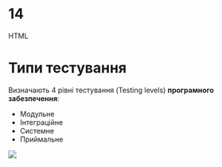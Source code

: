 # 14
HTML
<!DOCTYPE html>
<html>
<head>
	<title>Типи тестування</title>
</head>
<body>
	<h1>Типи тестування</h1>
	<p>Визначають 4 рівні тестування (Testing levels) <b>програмного забезпечення</b>: <p>
	<ul>
		<li>Модульне</li>
		<li>Інтеграційне</li>
		<li>Системне</li>
		<li>Приймальне</li>
	</ul>
	<img src="https://lh3.googleusercontent.com/C43f9bL8MVM8gPA4R4XmUc3_vlWPwIbnvWjjzOBH0aMzyn4D8nLy0Vvz_F88j4tdpY7h7I9n3vVxzTjcHt94WJB6IVbIBqUYnD7WlMdtnDlgF9AVueqFS3iQG4j4mHtLeqYeo0q61bEI925D8x-3OVsC8SCxF7HR-dhqWL3XWAR0QWZQQRu2davpdlrnTIfHgpyJJq2U4KZeqqYHLkAcXAYne9CzKTtrC9E2YoVSnGcCnNOXAoOzbpxj0nql-k_N3T6McBagGbRi1h5t1-GE7qQhTgD64lEeZnr9uGhLiDaJBKnUAg6ji2TtMgE7h27yvYXlZbBre1RedgNUB8-8z5InavPWr3X9dmP1BmNhfkn-EwjZv5jDcn3GefsWY3OnredOm3hUpGITB1lJN4YHsXHsnKeBKCvz41yzSzO4fiskx9Qi4Ss0PK2ACB9woz-RTMgUBcJlxE4iS1QdtdhH3f_wZe_CHL5DnORjx2rApVGJD-Yix5800OdVxbaJsNT0IhD3G-quyRfBnbMsoiSUHL7e3zXI2L0o9jjMnWL1xYdD-anrdUeXGpTeVt5SLWxO9APdnwW4u2UUV2RTDH9DZcx5SQQrwGXnBIyAYsaBlK4BDobrTWE_ICrZrbxnOFimYG-HPRMxp5MhxD8rsjyYBpcSZaW9EPWTaj3FlQVPuqCNuAI8eNvFdDOAGtLGl4Yfn2jKwTHTSuhSfam28KDnznPQcmjhGLDwbtjZhOlsncoxYJnAdxKJcJM2c8b6gyHklrAIcRdFc0W6xapJa5ybvyL6sEZxLVD-y45gAxHc505TIjURowHPiS3qT1W_QSCdm3hAHNHVXFDDKGzaUZpSeuCwdUhFsDrI80Ya7dQCq5Wsie-QzvKU0wvXMeN3Q9TLHYRnN69kGNQWj4mQcGtCDikiEqh2-MPv-THtpsoSSUjmRK1N=w365-h299-no?authuser=0">
</body>
</html>
